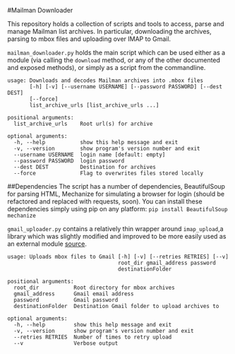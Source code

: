 #Mailman Downloader

This repository holds a collection of scripts and tools to access, parse and manage Mailman list archives. In particular, downloading the archives, parsing to mbox files and uploading over IMAP to Gmail.

`mailman_downloader.py` holds the main script which can be used either as a module (via calling the `download` method, or any of the other documented and exposed methods), or simply as a script from the commandline.

```
usage: Downloads and decodes Mailman archives into .mbox files
       [-h] [-v] [--username USERNAME] [--password PASSWORD] [--dest DEST]
       [--force]
       list_archive_urls [list_archive_urls ...]

positional arguments:
  list_archive_urls    Root url(s) for archive

optional arguments:
  -h, --help           show this help message and exit
  -v, --version        show program's version number and exit
  --username USERNAME  login name [default: empty]
  --password PASSWORD  login password
  --dest DEST          Destination for archives
  --force              Flag to overwrites files stored locally
```

##Dependencies
The script has a number of dependencies, BeautifulSoup for parsing HTML, Mechanize for simulating a browser for login (should be refactored and replaced with requests, soon).
You can install these dependencies simply using pip on any platform:
```pip install BeautifulSoup mechanize```


`gmail_uploader.py` contains a relatively thin wrapper around `imap_upload`,a
library which was slightly modified and improved to be more easily used as an
external module [source](http://imap-upload.sourceforge.net/).

```
usage: Uploads mbox files to Gmail [-h] [-v] [--retries RETRIES] [--v]
                                   root_dir gmail_address password
                                   destinationFolder

positional arguments:
  root_dir           Root directory for mbox archives
  gmail_address      Gmail email address
  password           Gmail password
  destinationFolder  Destination Gmail folder to upload archives to

optional arguments:
  -h, --help         show this help message and exit
  -v, --version      show program's version number and exit
  --retries RETRIES  Number of times to retry upload
  --v                Verbose output
```